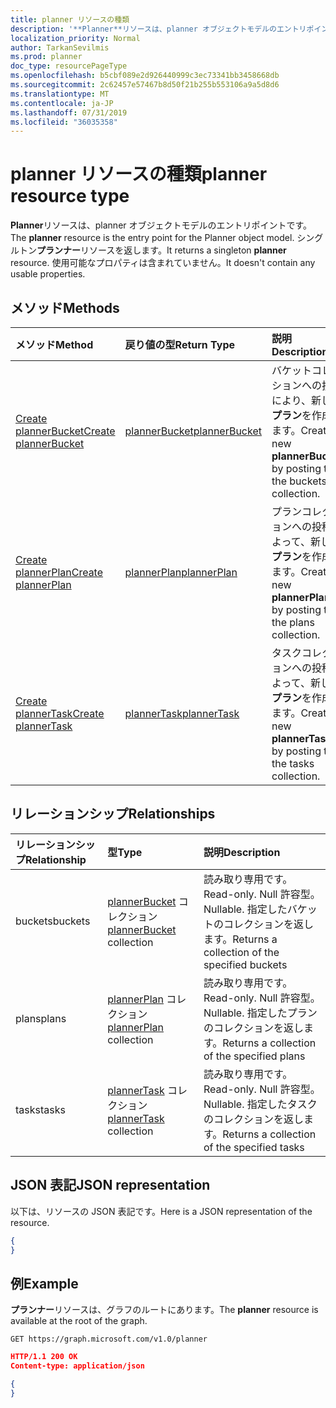 ```yaml
---
title: planner リソースの種類
description: '**Planner**リソースは、planner オブジェクトモデルのエントリポイントです。 シングルトン**プランナー**リソースを返します。  使用可能なプロパティは含まれていません。'
localization_priority: Normal
author: TarkanSevilmis
ms.prod: planner
doc_type: resourcePageType
ms.openlocfilehash: b5cbf089e2d926440999c3ec73341bb3458668db
ms.sourcegitcommit: 2c62457e57467b8d50f21b255b553106a9a5d8d6
ms.translationtype: MT
ms.contentlocale: ja-JP
ms.lasthandoff: 07/31/2019
ms.locfileid: "36035358"
---
```

# <a name="planner-resource-type"></a><span data-ttu-id="59e72-105">planner リソースの種類</span><span class="sxs-lookup"><span data-stu-id="59e72-105">planner resource type</span></span>

<span data-ttu-id="59e72-106">**Planner**リソースは、planner オブジェクトモデルのエントリポイントです。</span><span class="sxs-lookup"><span data-stu-id="59e72-106">The **planner** resource is the entry point for the Planner object model.</span></span> <span data-ttu-id="59e72-107">シングルトン**プランナー**リソースを返します。</span><span class="sxs-lookup"><span data-stu-id="59e72-107">It returns a singleton **planner** resource.</span></span>  <span data-ttu-id="59e72-108">使用可能なプロパティは含まれていません。</span><span class="sxs-lookup"><span data-stu-id="59e72-108">It doesn't contain any usable properties.</span></span>


## <a name="methods"></a><span data-ttu-id="59e72-109">メソッド</span><span class="sxs-lookup"><span data-stu-id="59e72-109">Methods</span></span>

| <span data-ttu-id="59e72-110">メソッド</span><span class="sxs-lookup"><span data-stu-id="59e72-110">Method</span></span>           | <span data-ttu-id="59e72-111">戻り値の型</span><span class="sxs-lookup"><span data-stu-id="59e72-111">Return Type</span></span>    |<span data-ttu-id="59e72-112">説明</span><span class="sxs-lookup"><span data-stu-id="59e72-112">Description</span></span>|
|:---------------|:--------|:----------|
|[<span data-ttu-id="59e72-113">Create plannerBucket</span><span class="sxs-lookup"><span data-stu-id="59e72-113">Create plannerBucket</span></span>](../api/planner-post-buckets.md) |[<span data-ttu-id="59e72-114">plannerBucket</span><span class="sxs-lookup"><span data-stu-id="59e72-114">plannerBucket</span></span>](plannerbucket.md)| <span data-ttu-id="59e72-115">バケットコレクションへの投稿により、新しい**プラン**を作成します。</span><span class="sxs-lookup"><span data-stu-id="59e72-115">Create a new **plannerBucket** by posting to the buckets collection.</span></span>|
|[<span data-ttu-id="59e72-116">Create plannerPlan</span><span class="sxs-lookup"><span data-stu-id="59e72-116">Create plannerPlan</span></span>](../api/planner-post-plans.md) |[<span data-ttu-id="59e72-117">plannerPlan</span><span class="sxs-lookup"><span data-stu-id="59e72-117">plannerPlan</span></span>](plannerplan.md)| <span data-ttu-id="59e72-118">プランコレクションへの投稿によって、新しい**プラン**を作成します。</span><span class="sxs-lookup"><span data-stu-id="59e72-118">Create a new **plannerPlan** by posting to the plans collection.</span></span>|
|[<span data-ttu-id="59e72-119">Create plannerTask</span><span class="sxs-lookup"><span data-stu-id="59e72-119">Create plannerTask</span></span>](../api/planner-post-tasks.md) |[<span data-ttu-id="59e72-120">plannerTask</span><span class="sxs-lookup"><span data-stu-id="59e72-120">plannerTask</span></span>](plannertask.md)| <span data-ttu-id="59e72-121">タスクコレクションへの投稿によって、新しい**プラン**を作成します。</span><span class="sxs-lookup"><span data-stu-id="59e72-121">Create a new **plannerTask** by posting to the tasks collection.</span></span>|

## <a name="relationships"></a><span data-ttu-id="59e72-122">リレーションシップ</span><span class="sxs-lookup"><span data-stu-id="59e72-122">Relationships</span></span>
| <span data-ttu-id="59e72-123">リレーションシップ</span><span class="sxs-lookup"><span data-stu-id="59e72-123">Relationship</span></span> | <span data-ttu-id="59e72-124">型</span><span class="sxs-lookup"><span data-stu-id="59e72-124">Type</span></span>   |<span data-ttu-id="59e72-125">説明</span><span class="sxs-lookup"><span data-stu-id="59e72-125">Description</span></span>|
|:---------------|:--------|:----------|
|<span data-ttu-id="59e72-126">buckets</span><span class="sxs-lookup"><span data-stu-id="59e72-126">buckets</span></span>|<span data-ttu-id="59e72-127">[plannerBucket](plannerbucket.md) コレクション</span><span class="sxs-lookup"><span data-stu-id="59e72-127">[plannerBucket](plannerbucket.md) collection</span></span>| <span data-ttu-id="59e72-128">読み取り専用です。</span><span class="sxs-lookup"><span data-stu-id="59e72-128">Read-only.</span></span> <span data-ttu-id="59e72-129">Null 許容型。</span><span class="sxs-lookup"><span data-stu-id="59e72-129">Nullable.</span></span> <span data-ttu-id="59e72-130">指定したバケットのコレクションを返します。</span><span class="sxs-lookup"><span data-stu-id="59e72-130">Returns a collection of the specified buckets</span></span>|
|<span data-ttu-id="59e72-131">plans</span><span class="sxs-lookup"><span data-stu-id="59e72-131">plans</span></span>|<span data-ttu-id="59e72-132">[plannerPlan](plannerplan.md) コレクション</span><span class="sxs-lookup"><span data-stu-id="59e72-132">[plannerPlan](plannerplan.md) collection</span></span>| <span data-ttu-id="59e72-133">読み取り専用です。</span><span class="sxs-lookup"><span data-stu-id="59e72-133">Read-only.</span></span> <span data-ttu-id="59e72-134">Null 許容型。</span><span class="sxs-lookup"><span data-stu-id="59e72-134">Nullable.</span></span> <span data-ttu-id="59e72-135">指定したプランのコレクションを返します。</span><span class="sxs-lookup"><span data-stu-id="59e72-135">Returns a collection of the specified plans</span></span>|
|<span data-ttu-id="59e72-136">tasks</span><span class="sxs-lookup"><span data-stu-id="59e72-136">tasks</span></span>|<span data-ttu-id="59e72-137">[plannerTask](plannertask.md) コレクション</span><span class="sxs-lookup"><span data-stu-id="59e72-137">[plannerTask](plannertask.md) collection</span></span>| <span data-ttu-id="59e72-138">読み取り専用です。</span><span class="sxs-lookup"><span data-stu-id="59e72-138">Read-only.</span></span> <span data-ttu-id="59e72-139">Null 許容型。</span><span class="sxs-lookup"><span data-stu-id="59e72-139">Nullable.</span></span> <span data-ttu-id="59e72-140">指定したタスクのコレクションを返します。</span><span class="sxs-lookup"><span data-stu-id="59e72-140">Returns a collection of the specified tasks</span></span>|

## <a name="json-representation"></a><span data-ttu-id="59e72-141">JSON 表記</span><span class="sxs-lookup"><span data-stu-id="59e72-141">JSON representation</span></span>
<span data-ttu-id="59e72-142">以下は、リソースの JSON 表記です。</span><span class="sxs-lookup"><span data-stu-id="59e72-142">Here is a JSON representation of the resource.</span></span>

<!-- {
  "blockType": "resource",
  "baseType": "microsoft.graph.entity",
  "@odata.type": "microsoft.graph.planner"
}-->

```json
{
}
```

## <a name="example"></a><span data-ttu-id="59e72-143">例</span><span class="sxs-lookup"><span data-stu-id="59e72-143">Example</span></span>

<span data-ttu-id="59e72-144">**プランナー**リソースは、グラフのルートにあります。</span><span class="sxs-lookup"><span data-stu-id="59e72-144">The **planner** resource is available at the root of the graph.</span></span>

<!--{
  "blockType": "request"
}-->
```http
GET https://graph.microsoft.com/v1.0/planner
```

<!--{
  "blockType": "response",
  "truncated": true,
  "@odata.type": "microsoft.graph.planner"
}-->
```json
HTTP/1.1 200 OK
Content-type: application/json

{
}
```

<!-- uuid: 8fcb5dbc-d5aa-4681-8e31-b001d5168d79
2015-10-25 14:57:30 UTC -->
<!-- {
  "type": "#page.annotation",
  "description": "planner resource",
  "keywords": "",
  "section": "documentation",
  "tocPath": ""
}-->
